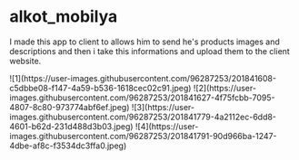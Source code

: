 # alkot_mobilya
I made this app to client to allows him to send he's products images and descriptions and then i take this informations and upload them to the client website.

<row>
![1](https://user-images.githubusercontent.com/96287253/201841608-c5dbbe08-f147-4a59-b536-1618cec02c91.jpeg)
![2](https://user-images.githubusercontent.com/96287253/201841627-4f75fcbb-7095-4807-8c80-973774abf6ef.jpeg)
![3](https://user-images.githubusercontent.com/96287253/201841779-4a2112ec-6dd8-4601-b62d-231d488d3b03.jpeg)
![4](https://user-images.githubusercontent.com/96287253/201841791-90d966ba-1247-4dbe-af8c-f3534dc3ffa0.jpeg)
</row>

